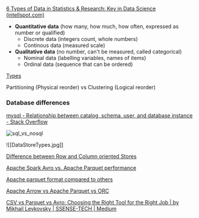 [6 Types of Data in Statistics & Research: Key in Data Science (intellspot.com)](http://www.intellspot.com/data-types/)  
  
- **Quantitative data** (how many, how much, how often, expressed as number or qualified)
	- Discrete data (integers count, whole numbers)
	- Continous data (measured scale)
- **Qualitative data** (no number, can't be measured, called categorical)
	- Nominal data (labelling variables, names of items)
	- Ordinal data (sequence that can be ordered)

[Types](Types.md)

Partitioning (Physical reorder) vs Clustering (Logical reorder)
### Database differences

[mysql - Relationship between catalog, schema, user, and database instance - Stack Overflow](https://stackoverflow.com/questions/7942520/relationship-between-catalog-schema-user-and-database-instance)


![sql_vs_nosql](sql_vs_nosql.jpg)

![[DataStoreTypes.jpg]]


[Difference between Row and Column oriented Stores](https://www.geeksforgeeks.org/difference-between-row-oriented-and-column-oriented-data-stores-in-dbms/)

[Apache Spark Avro vs. Apache Parquet performance](https://stackoverflow.com/questions/53571888/spark-avro-vs-parquet-performance)

[Apache parquet format compared to others](https://stackoverflow.com/questions/36822224/what-are-the-pros-and-cons-of-parquet-format-compared-to-other-formats)

[Apache Arrow vs Apache Parquet vs ORC](http://dbmsmusings.blogspot.com/2017/10/apache-arrow-vs-parquet-and-orc-do-we.html)

[CSV vs Parquet vs Avro: Choosing the Right Tool for the Right Job | by Mikhail Levkovsky | SSENSE-TECH | Medium](https://medium.com/ssense-tech/csv-vs-parquet-vs-avro-choosing-the-right-tool-for-the-right-job-79c9f56914a8)

